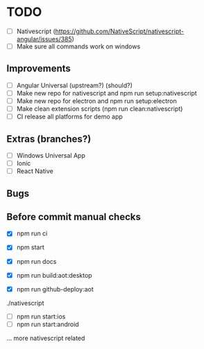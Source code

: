 TODO
====

- [ ] Nativescript (https://github.com/NativeScript/nativescript-angular/issues/385)
- [ ] Make sure all commands work on windows

## Improvements

- [ ] Angular Universal (upstream?) (should?)
- [ ] Make new repo for nativescript and npm run setup:nativescript
- [ ] Make new repo for electron and npm run setup:electron
- [ ] Make clean extension scripts (npm run clean:nativescript)
- [ ] CI release all platforms for demo app

## Extras (branches?)

- [ ] Windows Universal App
- [ ] Ionic
- [ ] React Native

## Bugs

## Before commit manual checks

- [x] npm run ci

- [x] npm start
- [x] npm run docs
- [x] npm run build:aot:desktop
- [x] npm run github-deploy:aot

./nativescript
- [ ] npm run start:ios
- [ ] npm run start:android

... more nativescript related